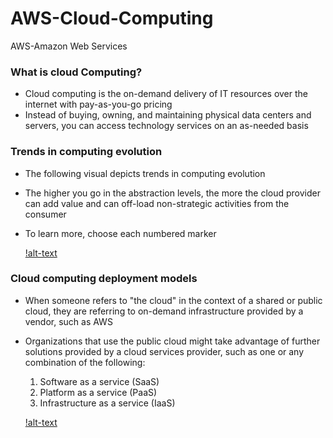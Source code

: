 # AWS-Cloud-Computing

AWS-Amazon Web Services

### What is cloud Computing?

- Cloud computing is the on-demand delivery of IT resources over the internet with pay-as-you-go pricing
- Instead of buying, owning, and maintaining physical data centers and servers, you can access technology services on an as-needed basis

### Trends in computing evolution

- The following visual depicts trends in computing evolution
- The higher you go in the abstraction levels, the more the cloud provider can add value and can off-load non-strategic activities from the consumer
- To learn more, choose each numbered marker

    [!alt-text](./images/AWS-1.PNG)

### Cloud computing deployment models

- When someone refers to "the cloud" in the context of a shared or public cloud, they are referring to on-demand infrastructure provided by a vendor, such as AWS

- Organizations that use the public cloud might take advantage of further solutions provided by a cloud services provider, such as one or any combination of the following:

    1. Software as a service (SaaS)
    2. Platform as a service (PaaS)
    3. Infrastructure as a service (IaaS)

    [!alt-text](./images/AWS-2.PNG)